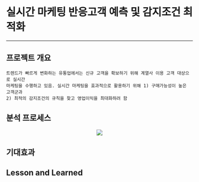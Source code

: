 # 실시간 마케팅 반응고객 예측 및 감지조건 최적화
----

## 프로젝트 개요
```
트렌드가 빠르게 변화하는 유통업에서는 신규 고객을 확보하기 위해 계열사 이용 고객 대상으로 실시간  
마케팅을 수행하고 있음. 실시간 마케팅을 효과적으로 활용하기 위해 1) 구매가능성이 높은 고객군과  
2) 최적의 감지조건의 규칙을 찾고 영업이익을 최대화하려 함 
```
## 분석 프로세스

<p align="center">
  <img src="https://github.com/DAjihwanPark/portfolio/assets/86225717/412a43ee-ff9d-4ea6-a857-29793678941a">
</p>

## 기대효과

## Lesson and Learned

